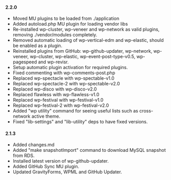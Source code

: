 #### 2.2.0
* Moved MU plugins to be loaded from ./application
* Added autoload.php MU plugin for loading vendor libs
* Re-installed wp-cluster, wp-veneer and wp-network as valid plugins, removing ./vendor/modules completely.
* Removed automatic loading of wp-vertical-edm and wp-elastic, should be enabled as a plugin.
* Reinstalled plugins from GitHub: wp-github-updater, wp-network, wp-veneer, wp-cluster, wp-elastic, wp-event-post-type-v0.5, wp-pagespeed and wp-revisr.
* Setup automatic plugin activation for required plugins.
* Fixed commenting with wp-comments-post.php
* Replaced wp-spectacle with wp-spectable-v1.0
* Replaced wp-spectacle-2 with wp-spectable-v2.0
* Replaced wp-disco with wp-disco-v2.0
* Replaced flawless with wp-flawless-v1.0
* Replaced wp-festival with wp-festival-v1.0
* Replaced wp-festival-2 with wp-festival-v2.0
* Added "wp utility" command for seeing useful lists such as cross-network active theme.
* Fixed "lib-settings" and "lib-utility" deps to have fixed versions.

#### 2.1.3
* Added changes.md
* Added "make snapshotImport" command to download MySQL snapshot from RDS.
* Installed latest version of wp-github-updater.
* Added GitHub Sync MU plugin.
* Updated GravityForms, WPML and GitHub Updater.

